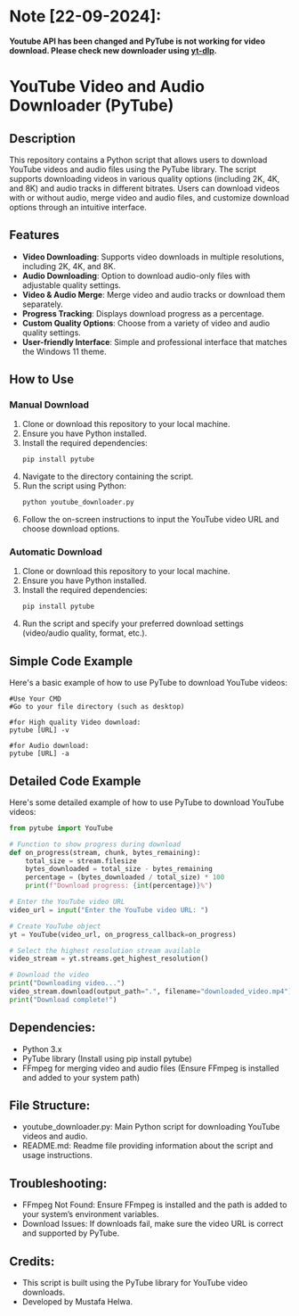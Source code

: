 # Note [22-09-2024]: 
**Youtube API has been changed and PyTube is not working for video download. Please check new downloader using [yt-dlp](https://github.com/MustafaHelwa/MyTools/tree/main/YouTube_Video_Downloader/yt-dlp).**


# **YouTube Video and Audio Downloader (PyTube)**

## **Description**
This repository contains a Python script that allows users to download YouTube videos and audio files using the PyTube library. The script supports downloading videos in various quality options (including 2K, 4K, and 8K) and audio tracks in different bitrates. Users can download videos with or without audio, merge video and audio files, and customize download options through an intuitive interface.

## **Features**
- **Video Downloading**: Supports video downloads in multiple resolutions, including 2K, 4K, and 8K.
- **Audio Downloading**: Option to download audio-only files with adjustable quality settings.
- **Video & Audio Merge**: Merge video and audio tracks or download them separately.
- **Progress Tracking**: Displays download progress as a percentage.
- **Custom Quality Options**: Choose from a variety of video and audio quality settings.
- **User-friendly Interface**: Simple and professional interface that matches the Windows 11 theme.

## **How to Use**

### **Manual Download**
1. Clone or download this repository to your local machine.
2. Ensure you have Python installed.
3. Install the required dependencies:
    ```bash
    pip install pytube
    ```
4. Navigate to the directory containing the script.
5. Run the script using Python:
    ```bash
    python youtube_downloader.py
    ```
6. Follow the on-screen instructions to input the YouTube video URL and choose download options.

### **Automatic Download**
1. Clone or download this repository to your local machine.
2. Ensure you have Python installed.
3. Install the required dependencies:
    ```bash
    pip install pytube
    ```
4. Run the script and specify your preferred download settings (video/audio quality, format, etc.).

## **Simple Code Example** 
Here's a basic example of how to use PyTube to download YouTube videos:
```
#Use Your CMD
#Go to your file directory (such as desktop)

#for High quality Video download:
pytube [URL] -v

#for Audio download:
pytube [URL] -a
```

## **Detailed Code Example**
Here's some detailed example of how to use PyTube to download YouTube videos:

```python
from pytube import YouTube

# Function to show progress during download
def on_progress(stream, chunk, bytes_remaining):
    total_size = stream.filesize
    bytes_downloaded = total_size - bytes_remaining
    percentage = (bytes_downloaded / total_size) * 100
    print(f"Download progress: {int(percentage)}%")

# Enter the YouTube video URL
video_url = input("Enter the YouTube video URL: ")

# Create YouTube object
yt = YouTube(video_url, on_progress_callback=on_progress)

# Select the highest resolution stream available
video_stream = yt.streams.get_highest_resolution()

# Download the video
print("Downloading video...")
video_stream.download(output_path=".", filename="downloaded_video.mp4")
print("Download complete!")
```

## Dependencies: 
- Python 3.x
- PyTube library (Install using pip install pytube)
- FFmpeg for merging video and audio files (Ensure FFmpeg is installed and added to your system path)

## File Structure: 
- youtube_downloader.py: Main Python script for downloading YouTube videos and audio.
- README.md: Readme file providing information about the script and usage instructions.

## Troubleshooting:
- FFmpeg Not Found: Ensure FFmpeg is installed and the path is added to your system’s environment variables.
- Download Issues: If downloads fail, make sure the video URL is correct and supported by PyTube.

## Credits:
- This script is built using the PyTube library for YouTube video downloads.
- Developed by Mustafa Helwa.
